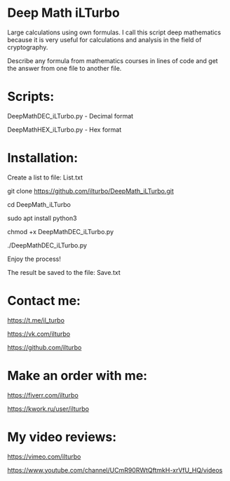 # Deep Math iLTurbo
Large calculations using own formulas. I call this script deep mathematics because it is very useful for calculations and analysis in the field of cryptography.

Describe any formula from mathematics courses in lines of code and get the answer from one file to another file.

# Scripts:

DeepMathDEC_iLTurbo.py - Decimal format

DeepMathHEX_iLTurbo.py - Hex format

# Installation:


Create a list to file: List.txt

git clone https://github.com/ilturbo/DeepMath_iLTurbo.git

cd DeepMath_iLTurbo

sudo apt install python3

chmod +x DeepMathDEC_iLTurbo.py

./DeepMathDEC_iLTurbo.py

Enjoy the process!

The result be saved to the file: Save.txt



# Contact me:


https://t.me/il_turbo

https://vk.com/ilturbo

https://github.com/ilturbo



# Make an order with me:


https://fiverr.com/ilturbo

https://kwork.ru/user/ilturbo



# My video reviews:


https://vimeo.com/ilturbo

https://www.youtube.com/channel/UCmR90RWtQftmkH-xrVfU_HQ/videos
